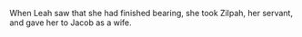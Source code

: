 When Leah saw that she had finished bearing, she took Zilpah, her servant, and gave her to Jacob as a wife.